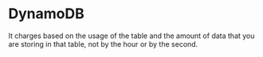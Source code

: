 # DynamoDB

It charges based on the usage of the table and the amount of data that you are storing in that table, not by the hour or by the second.